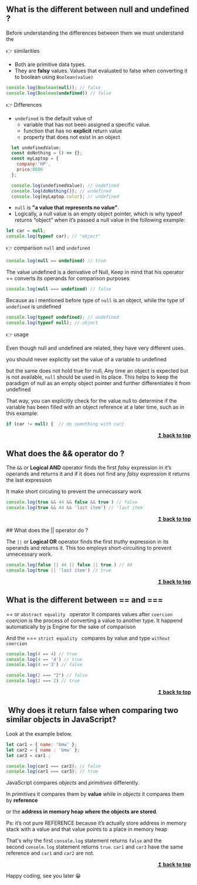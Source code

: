 ```toc
```
## What is the different between null and undefined ?

Before understanding the differences between them we must understand the 

👉 similarities 

- Both are primitive data types.
- They are **falsy** values. Values that evaluated to false when converting it to boolean using `Boolean(value)`

```js 
console.log(Boolean(null)); // false
console.log(Boolean(undefined)) // false
```

👉 Differences 

-  `undefined` is the default value of 
	- variable that has not been assigned a specific value.
	- function that has no **explicit** return value 
	- property that does not exist in an object
```js
  let undefinedValue;
  const doNothing = () => {};
  const myLaptop = {
    company:'HP',
    price:8000
  };

  console.log(undefinedValue); // undefined
  console.log(doNothing()); // undefined
  console.log(myLaptop.color); // undefined
```

- `null` is **"a value that represents no value"**.
- Logically, a null value is an empty object pointer, which is why typeof returns “object” when it’s passed a null value in the following example:
```js
let car = null;
console.log(typeof car); // "object"
```


👉  comparison `null` and `undefined`

```js
console.log(null == undefined) // true
```

The value undefined is a derivative of Null, Keep in mind that his operator == converts its operands for comparison purposes 
 
```js
console.log(null === undefined) // false
```
 
Because  as i mentioned before type of  `null` is an object, while the type of `undefined` is undefined 

```js
console.log(typeof undefined); // undefined
console.log(typeof null); // object
```
👉 usage 

Even though null and undefined are related, they have very different uses.

you should never explicitly set the value of a variable to undefined

but the same does not hold true for null, Any time an object is expected but is not available, `null` should be used in its place. This helps to keep the paradigm of null as an empty object pointer and further differentiates it from undefined

That way, you can explicitly check for the value null to determine if the variable has been filled with an object reference at a later time, such as in this example: 
  
  ```js
if (car != null) {  // do something with car}
```

<div align="right">

<b><a href="#">↥ back to top</a></b>

</div>

## What does the && operator do ?

The `&&` or **Logical AND** operator finds the first _falsy_ expression in it’s operands and returns it and if it does not find any _falsy_ expression it returns the last expression

It make short circuting to prevent the unnecassary work 

```js
console.log(true && 44 && false && true ) // false
console.log(true && 44 && 'last item') // 'last item'

```
<div align="right">

<b><a href="#">↥ back to top</a></b>

</div>
## What does the || operator do ?

The `||` or **Logical OR** operator finds the first _truthy_ expression in its operands and returns it. This too employs short-circuiting to prevent unnecessary work.

```js
console.log(false || 44 || false || true ) // 44
console.log(true || 'last item') // true

```

<div align="right">

<b><a href="#">↥ back to top</a></b>

</div>

## What is the different between == and ===

==  or `abstract equality ` operator It compares values  after ` coercion `
_coercion_ is the process of converting a value  to another type. It happend automatically by js 
Engine for the sake of comparison 

And the === `strict equality ` compares by value and type `without coercion`

```js
console.log(4 == 4) // true
console.log(4 == '4') // true
console.log(4 =='3') // false 

console.log(2 === "2") // false
console.log(2 === 2) // true
```

<div align="right">

<b><a href="#">↥ back to top</a></b>

</div>

##  Why does it return **false** when comparing two similar objects in JavaScript?

Look at the example below.  

```js
let car1 = { name: 'bmw' };
let car2 = { name : 'bmw' };
let car3 = car1 ;

console.log(car1 === car2); // false
console.log(car1 === car3); // true 

```

JavaScript compares _objects_ and _primitives_ differently.

In _primitives_ it compares them by **value**
while in _objects_ it compares them by **reference**

or the **address in memory heap  where the objects are  stored**. 

Ps: it’s not pure REFERENCE because it’s actually store address in memory stack  with a value and that value points to a place in memory heap 

That's why the first `console.log` statement returns `false` and the second `console.log` statement returns `true`. `car1` and `car3` have the same reference and `car1` and `car2` are not.

<div align="right">

<b><a href="#">↥ back to top</a></b>

</div>

Happy coding, see you later 😀

